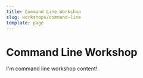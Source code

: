```yaml
---
title: Command Line Workshop
slug: workshops/command-line
template: page
---
```

# Command Line Workshop

I'm command line workshop content!
